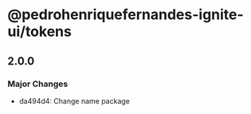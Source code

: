 # @pedrohenriquefernandes-ignite-ui/tokens

## 2.0.0

### Major Changes

- da494d4: Change name package
